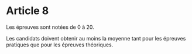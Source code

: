 # Article 8

Les épreuves sont notées de 0 à 20.

Les candidats doivent obtenir au moins la moyenne tant pour les épreuves pratiques que pour les épreuves théoriques.
